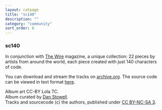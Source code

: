 ```yaml
---
layout: catpage
title: "sc140"
description: ""
category: "community"
sort_order: 6
---
```

### sc140

<p>In conjunction with <a title="Article on The Wire website, inc artist bios" href="http://thewire.co.uk/articles/3177/">The Wire</a> magazine, a unique collection: 22 pieces by artists from around the world, each piece created with just 140 characters of code.</p>

You can download and stream the tracks on <a href="https://archive.org/details/sc140">archive.org</a>. The source code can be viewed in text format <a href="http://www.archive.org/download/sc140/sc140_sourcecode.txt" target="_blank">here</a>.

<p>Album art CC-BY Lola TC.<br />
Album curated by <a href="http://www.mcld.co.uk/" target="_blank">Dan Stowell</a>.<br />
Tracks and sourcecode (c) the authors, published under <a rel="license" href="http://creativecommons.org/licenses/by-nc-sa/3.0/" target="_blank">CC BY-NC-SA 3</a>.</p>
